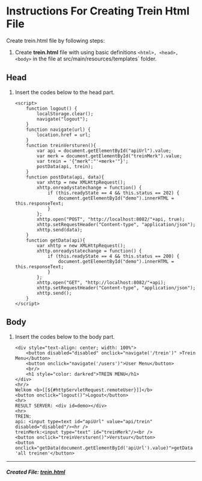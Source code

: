 # Instructions For Creating Trein Html File

Create trein.html file by following steps:

1. Create **trein.html** file with using basic definitions `<html>, <head>, <body>` in the file at 
src/main/resources/templates` folder.

## Head
1. Insert the codes below to the head part.
    ```
    <script>
        function logout() {
            localStorage.clear();
            navigate("logout");
        }
        function navigate(url) {
            location.href = url;
        }
        function treinVersturen(){
            var api = document.getElementById("apiUrl").value;
            var merk = document.getElementById("treinMerk").value;
            var trein = '{"merk":"'+merk+'"}';
            postData(api, trein);
        }
        function postData(api, data){
            var xhttp = new XMLHttpRequest();
            xhttp.onreadystatechange = function() {
                if (this.readyState == 4 && this.status == 202) {
                    document.getElementById("demo").innerHTML = this.responseText;
                }
            };
            xhttp.open("POST", "http://localhost:8082/"+api, true);
            xhttp.setRequestHeader("Content-type", "application/json");
            xhttp.send(data);
        }
        function getData(api){
            var xhttp = new XMLHttpRequest();
            xhttp.onreadystatechange = function() {
                if (this.readyState == 4 && this.status == 200) {
                    document.getElementById("demo").innerHTML = this.responseText;
                }
            };
            xhttp.open("GET", "http://localhost:8082/"+api);
            xhttp.setRequestHeader("Content-type", "application/json");
            xhttp.send();
        }
    </script>
    ```       
    
## Body

1. Insert the codes below to the body part.
    ```
    <div style="text-align: center; width: 100%">
        <button disabled="disabled" onclick="navigate('/trein')" >Trein Menu</button>
        <button onclick="navigate('/users')">User Menu</button>
        <br/>
        <h1 style="color: darkred">TREIN MENU</h1>
    </div>
    <hr/>
    Welkom <b>[[${#httpServletRequest.remoteUser}]]</b>
    <button onclick="logout()">Logout</button>
    <hr>
    RESULT SERVER: <div id=demo></div>
    <hr>
    TREIN:
    api: <input type=text id="apiUrl" value="api/trein" disabled="disabled"/><hr />
    treinMerk:<input type="text" id="treinMerk"/><br />
    <button onclick="treinVersturen()">Verstuur</button>
    <button onclick="getData(document.getElementById('apiUrl').value)">getData 'all treinen'</button>
    ```
---

##### Created File: [trein.html](../../../src/main/resources/templates/trein.html)
